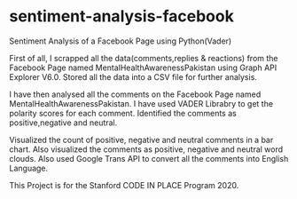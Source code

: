 # sentiment-analysis-facebook
Sentiment Analysis of a Facebook Page using Python(Vader)

First of all, I scrapped all the data(comments,replies & reactions) from the Facebook Page named MentalHealthAwarenessPakistan using Graph API Explorer V6.0.
Stored all the data into a CSV file for further analysis.

I have then analysed all the comments on the Facebook Page named MentalHealthAwarenessPakistan.
I have used VADER Librabry to get the polarity scores for each comment.
Identified the comments as positive,negative and neutral.

Visualized the count of positive, negative and neutral comments in a bar chart.
Also visualized the comments as positive, negative and neutral word clouds.
Also used Google Trans API to convert all the comments into English Language.

This Project is for the Stanford CODE IN PLACE Program 2020.
